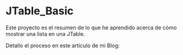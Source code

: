 # JTable_Basic
Este proyecto es el resumen de lo que he aprendido acerca de cómo mostrar una lista en una JTable.  
  
Detallo el proceso en este artículo de mi Blog:  
